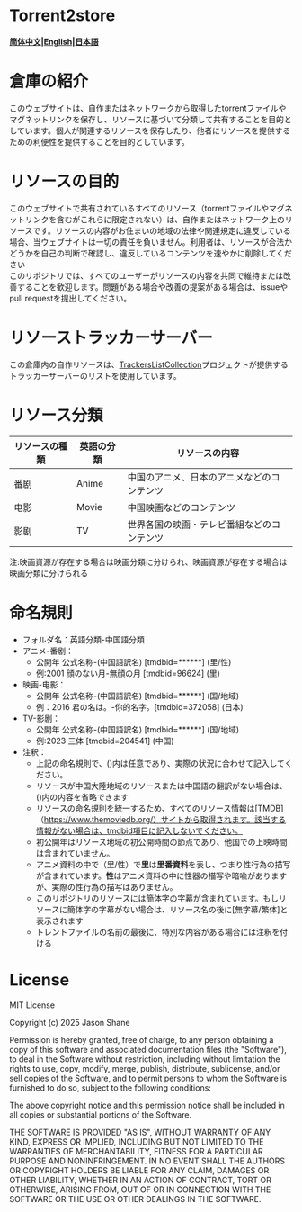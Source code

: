 # Torrent2store
**[简体中文](./README.md)|[English](./README_en.md)|[日本語](./README_jp.md)**

# 倉庫の紹介
このウェブサイトは、自作またはネットワークから取得したtorrentファイルやマグネットリンクを保存し、リソースに基づいて分類して共有することを目的としています。個人が関連するリソースを保存したり、他者にリソースを提供するための利便性を提供することを目的としています。

# リソースの目的
このウェブサイトで共有されているすべてのリソース（torrentファイルやマグネットリンクを含むがこれらに限定されない）は、自作またはネットワーク上のリソースです。リソースの内容がお住まいの地域の法律や関連規定に違反している場合、当ウェブサイトは一切の責任を負いません。利用者は、リソースが合法かどうかを自己の判断で確認し、違反しているコンテンツを速やかに削除してください  
このリポジトリでは、すべてのユーザーがリソースの内容を共同で維持または改善することを歓迎します。問題がある場合や改善の提案がある場合は、issueやpull requestを提出してください。

# リソーストラッカーサーバー
この倉庫内の自作リソースは、[TrackersListCollection](https://github.com/XIU2/TrackersListCollection)プロジェクトが提供するトラッカーサーバーのリストを使用しています。

# リソース分類
リソースの種類|英語の分類|リソースの内容
---|---|---
番剧|Anime|中国のアニメ、日本のアニメなどのコンテンツ
电影|Movie|中国映画などのコンテンツ
影剧|TV|世界各国の映画・テレビ番組などのコンテンツ

注:映画資源が存在する場合は映画分類に分けられ、映画資源が存在する場合は映画分類に分けられる

# 命名規則
- フォルダ名：英語分類-中国語分類
- アニメ-番剧：
  - 公開年 公式名称-(中国語訳名) [tmdbid=******] (里/性)
  - 例:2001 顔のない月-無顔の月 [tmdbid=96624] (里)
- 映画-电影：
  - 公開年 公式名称-(中国語訳名) [tmdbid=******] (国/地域)
  - 例：2016 君の名は。-你的名字。[tmdbid=372058] (日本)
- TV-影剧：
  - 公開年 公式名称-(中国語訳名) [tmdbid=******] (国/地域)
  - 例:2023 三体 [tmdbid=204541] (中国)
- 注釈：
  - 上記の命名規則で、()内は任意であり、実際の状況に合わせて記入してください。
  - リソースが中国大陸地域のリソースまたは中国語の翻訳がない場合は、()内の内容を省略できます
  - リソースの命名規則を統一するため、すべてのリソース情報は[TMDB]（https://www.themoviedb.org/）サイトから取得されます。該当する情報がない場合は、tmdbid項目に記入しないでください。
  - 初公開年はリソース地域の初公開時間の節点であり、他国での上映時間は含まれていません。
  - アニメ資料の中で（里/性）で**里**は**里番資料**を表し、つまり性行為の描写が含まれています。**性**はアニメ資料の中に性器の描写や暗喩がありますが、実際の性行為の描写はありません。
  - このリポジトリのリソースには簡体字の字幕が含まれています。もしリソースに簡体字の字幕がない場合は、リソース名の後に[無字幕/繁体]と表示されます
  - トレントファイルの名前の最後に、特別な内容がある場合には注釈を付ける

# License
MIT License

Copyright (c) 2025 Jason Shane

Permission is hereby granted, free of charge, to any person obtaining a copy
of this software and associated documentation files (the "Software"), to deal
in the Software without restriction, including without limitation the rights
to use, copy, modify, merge, publish, distribute, sublicense, and/or sell
copies of the Software, and to permit persons to whom the Software is
furnished to do so, subject to the following conditions:

The above copyright notice and this permission notice shall be included in all
copies or substantial portions of the Software.

THE SOFTWARE IS PROVIDED "AS IS", WITHOUT WARRANTY OF ANY KIND, EXPRESS OR
IMPLIED, INCLUDING BUT NOT LIMITED TO THE WARRANTIES OF MERCHANTABILITY,
FITNESS FOR A PARTICULAR PURPOSE AND NONINFRINGEMENT. IN NO EVENT SHALL THE
AUTHORS OR COPYRIGHT HOLDERS BE LIABLE FOR ANY CLAIM, DAMAGES OR OTHER
LIABILITY, WHETHER IN AN ACTION OF CONTRACT, TORT OR OTHERWISE, ARISING FROM,
OUT OF OR IN CONNECTION WITH THE SOFTWARE OR THE USE OR OTHER DEALINGS IN THE
SOFTWARE.
